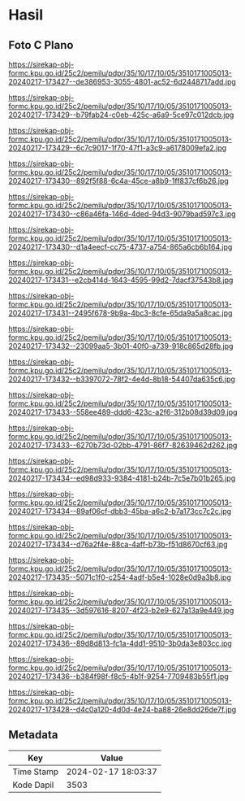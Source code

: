 # Hasil

## Foto C Plano

https://sirekap-obj-formc.kpu.go.id/25c2/pemilu/pdpr/35/10/17/10/05/3510171005013-20240217-173427--de386953-3055-4801-ac52-6d2448717add.jpg

https://sirekap-obj-formc.kpu.go.id/25c2/pemilu/pdpr/35/10/17/10/05/3510171005013-20240217-173429--b79fab24-c0eb-425c-a6a9-5ce97c012dcb.jpg

https://sirekap-obj-formc.kpu.go.id/25c2/pemilu/pdpr/35/10/17/10/05/3510171005013-20240217-173429--6c7c9017-1f70-47f1-a3c9-a6178009efa2.jpg

https://sirekap-obj-formc.kpu.go.id/25c2/pemilu/pdpr/35/10/17/10/05/3510171005013-20240217-173430--892f5f88-6c4a-45ce-a8b9-1ff837cf6b26.jpg

https://sirekap-obj-formc.kpu.go.id/25c2/pemilu/pdpr/35/10/17/10/05/3510171005013-20240217-173430--c86a46fa-146d-4ded-94d3-9079bad597c3.jpg

https://sirekap-obj-formc.kpu.go.id/25c2/pemilu/pdpr/35/10/17/10/05/3510171005013-20240217-173430--d1a4eecf-cc75-4737-a754-865a6cb6b164.jpg

https://sirekap-obj-formc.kpu.go.id/25c2/pemilu/pdpr/35/10/17/10/05/3510171005013-20240217-173431--e2cb414d-1643-4595-99d2-7dacf37543b8.jpg

https://sirekap-obj-formc.kpu.go.id/25c2/pemilu/pdpr/35/10/17/10/05/3510171005013-20240217-173431--2495f678-9b9a-4bc3-8cfe-65da9a5a8cac.jpg

https://sirekap-obj-formc.kpu.go.id/25c2/pemilu/pdpr/35/10/17/10/05/3510171005013-20240217-173432--23099aa5-3b01-40f0-a739-918c865d28fb.jpg

https://sirekap-obj-formc.kpu.go.id/25c2/pemilu/pdpr/35/10/17/10/05/3510171005013-20240217-173432--b3397072-78f2-4e4d-8b18-54407da635c6.jpg

https://sirekap-obj-formc.kpu.go.id/25c2/pemilu/pdpr/35/10/17/10/05/3510171005013-20240217-173433--558ee489-ddd6-423c-a2f6-312b08d39d09.jpg

https://sirekap-obj-formc.kpu.go.id/25c2/pemilu/pdpr/35/10/17/10/05/3510171005013-20240217-173433--6270b73d-02bb-4791-86f7-82639462d262.jpg

https://sirekap-obj-formc.kpu.go.id/25c2/pemilu/pdpr/35/10/17/10/05/3510171005013-20240217-173434--ed98d933-9384-4181-b24b-7c5e7b01b265.jpg

https://sirekap-obj-formc.kpu.go.id/25c2/pemilu/pdpr/35/10/17/10/05/3510171005013-20240217-173434--89af06cf-dbb3-45ba-a6c2-b7a173cc7c2c.jpg

https://sirekap-obj-formc.kpu.go.id/25c2/pemilu/pdpr/35/10/17/10/05/3510171005013-20240217-173434--d76a2f4e-88ca-4aff-b73b-f51d8670cf63.jpg

https://sirekap-obj-formc.kpu.go.id/25c2/pemilu/pdpr/35/10/17/10/05/3510171005013-20240217-173435--5071c1f0-c254-4adf-b5e4-1028e0d9a3b8.jpg

https://sirekap-obj-formc.kpu.go.id/25c2/pemilu/pdpr/35/10/17/10/05/3510171005013-20240217-173435--3d597616-8207-4f23-b2e9-627a13a9e449.jpg

https://sirekap-obj-formc.kpu.go.id/25c2/pemilu/pdpr/35/10/17/10/05/3510171005013-20240217-173436--89d8d813-fc1a-4dd1-9510-3b0da3e803cc.jpg

https://sirekap-obj-formc.kpu.go.id/25c2/pemilu/pdpr/35/10/17/10/05/3510171005013-20240217-173436--b384f98f-f8c5-4b1f-9254-7709483b55f1.jpg

https://sirekap-obj-formc.kpu.go.id/25c2/pemilu/pdpr/35/10/17/10/05/3510171005013-20240217-173428--d4c0a120-4d0d-4e24-ba88-26e8dd26de7f.jpg


## Metadata

| Key        | Value               |
| ---------- | ------------------- |
| Time Stamp | 2024-02-17 18:03:37 |
| Kode Dapil | 3503                |



